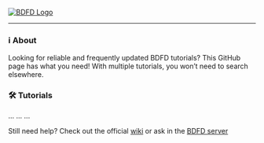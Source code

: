 [![BDFD Logo](https://github.com/user-attachments/assets/789fb2a2-aa5b-4fe3-a521-4c30b8438519)](https://app.botdesignerdiscord.com/)

---

### ℹ️ About

Looking for reliable and frequently updated BDFD tutorials? This GitHub page has what you need! With multiple tutorials, you won’t need to search elsewhere.


### 🛠️ Tutorials

...
...
...

Still need help? Check out the official [wiki](https://github.com/NilPointer-Software/bdfd-wiki) or ask in the [BDFD server](https://botdesignerdiscord.com/discord)
